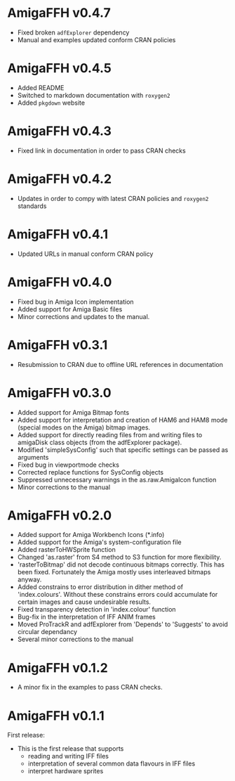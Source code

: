 AmigaFFH v0.4.7
=============

 * Fixed broken `adfExplorer` dependency
 * Manual and examples updated conform CRAN policies

AmigaFFH v0.4.5
=============

 * Added README
 * Switched to markdown documentation with `roxygen2`
 * Added `pkgdown` website

AmigaFFH v0.4.3
=============

 * Fixed link in documentation in order to pass CRAN
   checks

AmigaFFH v0.4.2
=============

 * Updates in order to compy with latest CRAN policies
   and `roxygen2` standards

AmigaFFH v0.4.1
=============

 * Updated URLs in manual conform CRAN policy

AmigaFFH v0.4.0
=============

 * Fixed bug in Amiga Icon implementation
 * Added support for Amiga Basic files
 * Minor corrections and updates to the manual.

AmigaFFH v0.3.1
=============

 * Resubmission to CRAN due to offline URL references in documentation

AmigaFFH v0.3.0
=============

 * Added support for Amiga Bitmap fonts
 * Added support for interpretation and creation of
   HAM6 and HAM8 mode (special modes on the Amiga) bitmap images.
 * Added support for directly reading files from and writing files to
   amigaDisk class objects (from the adfExplorer package).
 * Modified 'simpleSysConfig' such that specific settings can be
   passed as arguments
 * Fixed bug in viewportmode checks
 * Corrected replace functions for SysConfig objects
 * Suppressed unnecessary warnings in the as.raw.AmigaIcon function
 * Minor corrections to the manual

AmigaFFH v0.2.0
=============

 * Added support for Amiga Workbench Icons (*.info)
 * Added support for the Amiga's system-configuration file
 * Added rasterToHWSprite function
 * Changed 'as.raster' from S4 method to S3 function
   for more flexibility.
 * 'rasterToBitmap' did not decode continuous bitmaps
   correctly. This has been fixed. Fortunately the Amiga
   mostly uses interleaved bitmaps anyway.
 * Added constrains to error distribution in dither method
   of 'index.colours'. Without these constrains errors could
   accumulate for certain images and cause undesirable results.
 * Fixed transparency detection in 'index.colour' function
 * Bug-fix in the interpretation of IFF ANIM frames
 * Moved ProTrackR and adfExplorer from 'Depends' to 'Suggests'
   to avoid circular dependancy
 * Several minor corrections to the manual

AmigaFFH v0.1.2
=============

 * A minor fix in the examples to pass CRAN checks.

AmigaFFH v0.1.1
=============

First release:

 * This is the first release that supports
   - reading and writing IFF files
   - interpretation of several common data flavours in IFF files
   - interpret hardware sprites